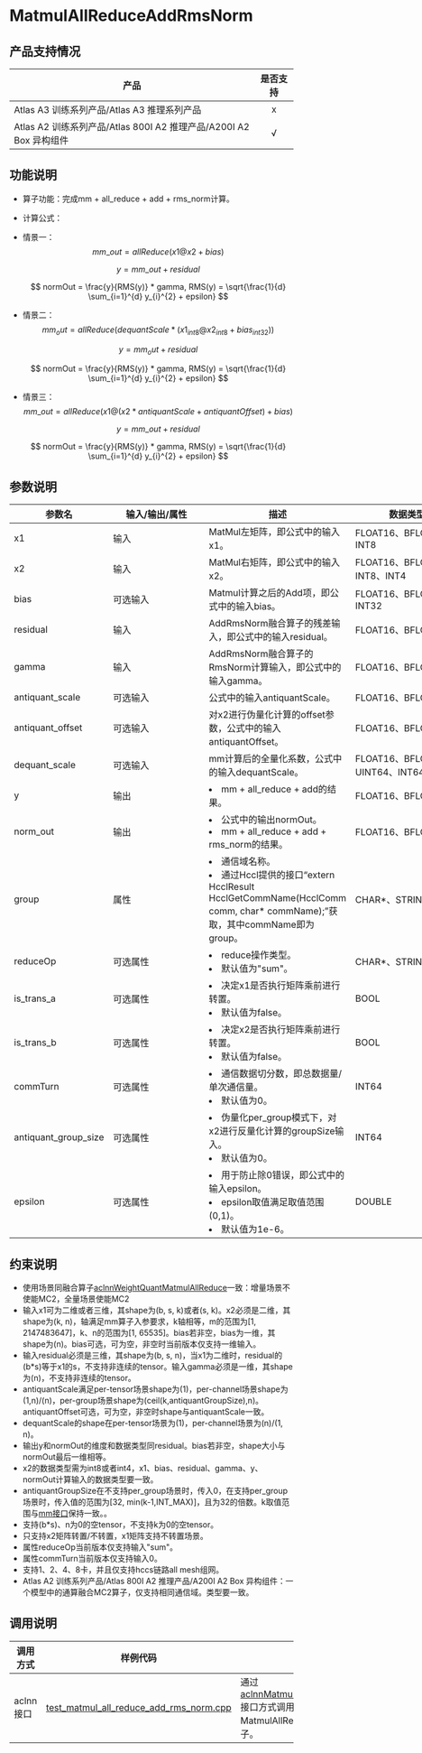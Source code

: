 # MatmulAllReduceAddRmsNorm

## 产品支持情况

| 产品 | 是否支持 |
| ---- | :----: |
| <term>Atlas A3 训练系列产品/Atlas A3 推理系列产品</term> | x |
| <term>Atlas A2 训练系列产品/Atlas 800I A2 推理产品/A200I A2 Box 异构组件</term> | √ |

## 功能说明


- 算子功能：完成mm + all_reduce + add + rms_norm计算。
- 计算公式：
 - 情景一：
    $$
    mm\_out = allReduce(x1 @ x2 + bias)
    $$

    $$
    y = mm\_out + residual
    $$

    $$
    normOut = \frac{y}{RMS(y)} * gamma, RMS(y) = \sqrt{\frac{1}{d} \sum_{i=1}^{d} y_{i}^{2} + epsilon}
    $$
 - 情景二：
    $$
    mm_out = allReduce(dequantScale * (x1_{int8}@x2_{int8} + bias_{int32}))
    $$

    $$
    y = mm_out + residual
    $$

    $$
    normOut = \frac{y}{RMS(y)} * gamma, RMS(y) = \sqrt{\frac{1}{d} \sum_{i=1}^{d} y_{i}^{2} + epsilon}
    $$
  - 情景三：
    $$
    mm\_out = allReduce(x1 @ (x2*antiquantScale + antiquantOffset) + bias)
    $$

    $$
    y = mm\_out + residual
    $$

    $$
    normOut = \frac{y}{RMS(y)} * gamma, RMS(y) = \sqrt{\frac{1}{d} \sum_{i=1}^{d} y_{i}^{2} + epsilon}
    $$
## 参数说明


<table style="undefined;table-layout: fixed; width: 1576px"><colgroup>
  <col style="width: 170px">
  <col style="width: 170px">
  <col style="width: 200px">
  <col style="width: 200px">
  <col style="width: 170px">
  </colgroup>
  <thead>
    <tr>
      <th>参数名</th>
      <th>输入/输出/属性</th>
      <th>描述</th>
      <th>数据类型</th>
      <th>数据格式</th>
    </tr></thead>
  <tbody>
    <tr>
      <td>x1</td>
      <td>输入</td>
      <td>MatMul左矩阵，即公式中的输入x1。</td>
      <td>FLOAT16、BFLOAT16、INT8</td>
      <td>ND</td>
    </tr>
    <tr>
      <td>x2</td>
      <td>输入</td>
      <td>MatMul右矩阵，即公式中的输入x2。</td>
      <td>FLOAT16、BFLOAT16、INT8、INT4</td>
      <td>ND</td>
    </tr>
    <tr>
      <td>bias</td>
      <td>可选输入</td>
      <td>Matmul计算之后的Add项，即公式中的输入bias。</td>
      <td>FLOAT16、BFLOAT16、INT32</td>
      <td>ND</td>
    </tr>
    <tr>
      <td>residual</td>
      <td>输入</td>
      <td>AddRmsNorm融合算子的残差输入，即公式中的输入residual。</td>
      <td>FLOAT16、BFLOAT16</td>
      <td>ND</td>
    </tr>
    <tr>
      <td>gamma</td>
      <td>输入</td>
      <td>AddRmsNorm融合算子的RmsNorm计算输入，即公式中的输入gamma。</td>
      <td>FLOAT16、BFLOAT16</td>
      <td>ND</td>
    </tr>
    <tr>
      <td>antiquant_scale</td>
      <td>可选输入</td>
      <td>公式中的输入antiquantScale。</td>
      <td>FLOAT16、BFLOAT16</td>
      <td>ND</td>
    </tr>
    <tr>
      <td>antiquant_offset</td>
      <td>可选输入</td>
      <td>对x2进行伪量化计算的offset参数，公式中的输入antiquantOffset。</td>
      <td>FLOAT16、BFLOAT16</td>
      <td>ND</td>
    </tr>
    <tr>
      <td>dequant_scale</td>
      <td>可选输入</td>
      <td>mm计算后的全量化系数，公式中的输入dequantScale。</td>
      <td>FLOAT16、BFLOAT16、UINT64、INT64</td>
      <td>ND</td>
    </tr>
    <tr>
      <td>y</td>
      <td>输出</td>
      <td><li>mm + all_reduce + add的结果。</li></td>
      <td>FLOAT16、BFLOAT16</td>
      <td>ND</td>
    </tr>
    <tr>
      <td>norm_out</td>
      <td>输出</td>
      <td><li>公式中的输出normOut。</li><li>mm + all_reduce + add + rms_norm的结果。</li></td>
      <td>FLOAT16、BFLOAT16</td>
      <td>ND</td>
    </tr>
    <tr>
      <td>group</td>
      <td>属性</td>
      <td><li>通信域名称。</li><li>通过Hccl提供的接口“extern HcclResult HcclGetCommName(HcclComm comm, char* commName);”获取，其中commName即为group。</li></td>
      <td>CHAR*、STRING</td>
      <td>-</td>
    </tr>
    <tr>
      <td>reduceOp</td>
      <td>可选属性</td>
      <td><li>reduce操作类型。</li><li>默认值为"sum"。</li></td>
      <td>CHAR*、STRING</td>
      <td>-</td>
    </tr>
    <tr>
      <td>is_trans_a</td>
      <td>可选属性</td>
      <td><li>决定x1是否执行矩阵乘前进行转置。</li><li>默认值为false。</li></td>
      <td>BOOL</td>
      <td>-</td>
    </tr>
    <tr>
      <td>is_trans_b</td>
      <td>可选属性</td>
      <td><li>决定x2是否执行矩阵乘前进行转置。</li><li>默认值为false。</li></td>
      <td>BOOL</td>
      <td>-</td>
    </tr>
    <tr>
      <td>commTurn</td>
      <td>可选属性</td>
      <td><li>通信数据切分数，即总数据量/单次通信量。</li><li>默认值为0。</li></td>
      <td>INT64</td>
      <td>-</td>
    </tr>
    <tr>
      <td>antiquant_group_size</td>
      <td>可选属性</td>
      <td><li>伪量化per_group模式下，对x2进行反量化计算的groupSize输入。</li><li>默认值为0。</li></td>
      <td>INT64</td>
      <td>-</td>
    </tr>
    <tr>
      <td>epsilon</td>
      <td>可选属性</td>
      <td><li>用于防止除0错误，即公式中的输入epsilon。</li><li>epsilon取值满足取值范围(0,1)。</li><li>默认值为1e-6。</li></td>
      <td>DOUBLE</td>
      <td>-</td>
    </tr>
  </tbody></table>

## 约束说明
* 使用场景同融合算子[aclnnWeightQuantMatmulAllReduce](../context/aclnnWeightQuantMatmulAllReduce.md)一致：增量场景不使能MC2，全量场景使能MC2
* 输入x1可为二维或者三维，其shape为(b, s, k)或者(s, k)。x2必须是二维，其shape为(k, n)，轴满足mm算子入参要求，k轴相等，m的范围为[1, 2147483647]，k、n的范围为[1, 65535]。bias若非空，bias为一维，其shape为(n)。bias可选，可为空，非空时当前版本仅支持一维输入。
* 输入residual必须是三维，其shape为(b, s, n)，当x1为二维时，residual的(b*s)等于x1的s，不支持非连续的tensor。输入gamma必须是一维，其shape为(n)，不支持非连续的tensor。
* antiquantScale满足per-tensor场景shape为(1)，per-channel场景shape为(1,n)/(n)，per-group场景shape为(ceil(k,antiquantGroupSize),n)。antiquantOffset可选，可为空，非空时shape与antiquantScale一致。
* dequantScale的shape在per-tensor场景为(1)，per-channel场景为(n)/(1, n)。
* 输出y和normOut的维度和数据类型同residual。bias若非空，shape大小与normOut最后一维相等。
* x2的数据类型需为int8或者int4，x1、bias、residual、gamma、y、normOut计算输入的数据类型要一致。
* antiquantGroupSize在不支持per_group场景时，传入0，在支持per_group场景时，传入值的范围为[32, min(k-1,INT_MAX)]，且为32的倍数。k取值范围与[mm接口](aclnnMatmulAllReduce.md)保持一致。。
* 支持(b*s)、n为0的空tensor，不支持k为0的空tensor。
* 只支持x2矩阵转置/不转置，x1矩阵支持不转置场景。
* 属性reduceOp当前版本仅支持输入"sum"。
* 属性commTurn当前版本仅支持输入0。
* 支持1、2、4、8卡，并且仅支持hccs链路all mesh组网。
* <term>Atlas A2 训练系列产品/Atlas 800I A2 推理产品/A200I A2 Box 异构组件</term>：一个模型中的通算融合MC2算子，仅支持相同通信域。类型要一致。

## 调用说明


| 调用方式   | 样例代码           | 说明                                         |
| ---------------- | --------------------------- | --------------------------------------------------- |
| aclnn接口  | [test_matmul_all_reduce_add_rms_norm.cpp](./examples/test_matmul_all_reduce_add_rms_norm.cpp) | 通过[aclnnMatmulAllReduceAddRmsNorm](./docs/aclnnMatmulAllReduceAddRmsNorm.md)接口方式调用MatmulAllReduceAddRmsNorm算子。 |
